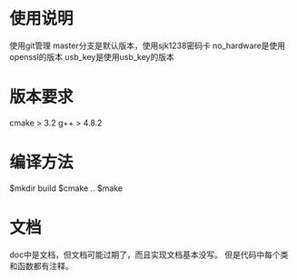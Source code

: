 # 使用说明
使用git管理
master分支是默认版本，使用sjk1238密码卡
no_hardware是使用openssl的版本
usb_key是使用usb_key的版本
# 版本要求
cmake > 3.2
g++ > 4.8.2
# 编译方法
$mkdir build
$cmake ..
$make
# 文档
doc中是文档，但文档可能过期了，而且实现文档基本没写。
但是代码中每个类和函数都有注释。
